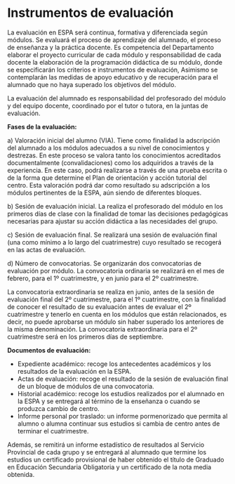 # Instrumentos de evaluación

La evaluación en ESPA será continua, formativa y diferenciada según módulos. Se evaluará el proceso de aprendizaje del alumnado, el proceso de enseñanza  y la práctica docente. Es competencia del Departamento elaborar el proyecto curricular de cada módulo y responsabilidad de cada docente la elaboración de la programación didáctica de su módulo, donde se especificarán los criterios e instrumentos de evaluación, Asimismo se contemplarán las medidas de apoyo educativo y de recuperación para el alumnado que no haya superado los objetivos del módulo.

La evaluación del alumnado es responsabilidad del profesorado del módulo y del equipo docente, coordinado por el tutor o tutora, en la juntas de evaluación.

**Fases de la evaluación:**

a\) Valoración inicial del alumno \(VIA\). Tiene como finalidad la adscripción del alumnado a los módulos adecuados a su nivel de conocimientos y destrezas. En este proceso se valora tanto los conocimientos acreditados documentalmente \(convalidaciones\) como los adquiridos a través de la experiencia. En este caso, podrá realizarse a través de una prueba escrita o de la forma que determine el Plan de orientación y acción tutorial del centro. Esta valoración podrá dar como resultado su adscripción a los módulos pertinentes de la ESPA, aún siendo de diferentes bloques.

b\) Sesión de evaluación inicial. La realiza el profesorado del módulo en los primeros días de clase con la finalidad de tomar las decisiones pedagógicas necesarias para ajustar su acción didáctica a las necesidades del grupo.

c\) Sesión de evaluación final. Se realizará una sesión de evaluación final \(una como mínimo a lo largo del cuatrimestre\) cuyo resultado se recogerá en las actas de evaluación.

d\) Número de convocatorias. Se organizarán dos convocatorias de evaluación por módulo. La convocatoria ordinaria se realizará en el mes de febrero, para el 1º cuatrimestre, y en junio para el 2º cuatrimestre.

La convocatoria extraordinaria se realiza en junio, antes de la sesión de evaluación final del 2º cuatrimestre, para el 1º cuatrimestre, con la finalidad de conocer el resultado de su evaluación antes de evaluar el 2º cuatrimestre y tenerlo en cuenta en los módulos que están relacionados, es decir, no puede aprobarse un módulo sin haber superado los anteriores de la misma denominación. La convocatoria extraordinaria para el 2º cuatrimestre será en los primeros días de septiembre.

**Documentos de evaluación:**

* Expediente académico: recoge los antecedentes académicos y los resultados de la evaluación en la ESPA.
* Actas de evaluación: recoge el resultado de la sesión de evaluación final de un bloque de módulos de una convocatoria.
* Historial académico: recoge los estudios realizados por el alumnado en la ESPA y se entregará al término de la enseñanza o cuando se produzca cambio de centro.
* Informe personal por traslado: un informe pormenorizado que permita al alumno o alumna continuar sus estudios si cambia de centro antes de terminar el cuatrimestre.

Además, se remitirá un informe estadístico de resultados al Servicio Provincial de cada grupo y se entregará al alumnado que termine los estudios un certificado provisional de haber obtenido el título de Graduado en Educación Secundaria Obligatoria y un certificado de la nota media obtenida.

